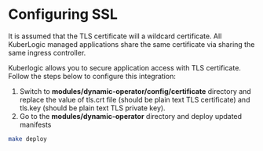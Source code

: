 # Configuring SSL

It is assumed that the TLS certificate will a wildcard certificate. All KuberLogic managed applications share the same certificate via sharing the same ingress controller.

Kuberlogic allows you to secure application access with TLS certificate. Follow the steps below to configure this integration:

1. Switch to **modules/dynamic-operator/config/certificate** directory and replace the value of tls.crt file (should be plain text TLS certificate) and tls.key (should be plain text TLS private key).
2. Go to the **modules/dynamic-operator** directory and deploy updated manifests

```bash
make deploy
```